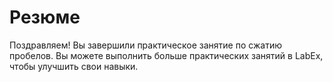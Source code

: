# Резюме

Поздравляем! Вы завершили практическое занятие по сжатию пробелов. Вы можете выполнить больше практических занятий в LabEx, чтобы улучшить свои навыки.

